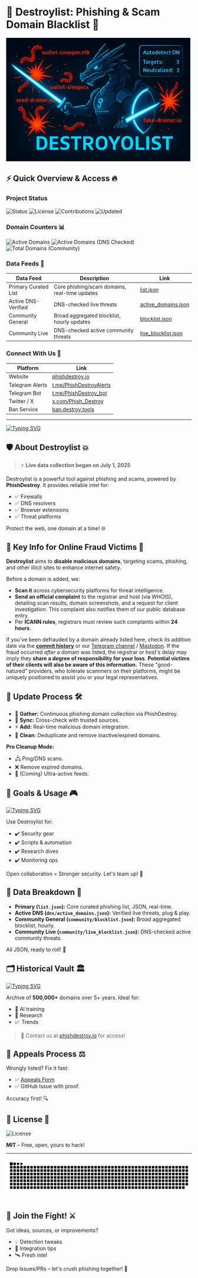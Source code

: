 # 🎣 Destroylist: Phishing & Scam Domain Blacklist 🚀
![Destroyolist Illustration](destroyolist_image.png)

## ⚡ Quick Overview & Access 🔥

### Project Status
![Status](https://img.shields.io/badge/status-maintained-brightgreen?style=flat-square)
![License](https://img.shields.io/badge/license-MIT-blue?style=flat-square)
![Contributions](https://img.shields.io/badge/contributions-welcome-orange?style=flat-square)
![Updated](https://img.shields.io/badge/auto--updated-yes-success?style=flat-square)

### Domain Counters 📊
![Active Domains](https://img.shields.io/endpoint?url=https://raw.githubusercontent.com/phishdestroy/destroylist/main/count.json&label=Active%20Domains&color=important&style=flat-square)
![Active Domains (DNS Checked)](https://img.shields.io/endpoint?url=https://raw.githubusercontent.com/phishdestroy/destroylist/main/dns/active_count.json&label=Active%20Domains%20(DNS%20Checked)&color=purple&style=flat-square)
![Total Domains (Community)](https://img.shields.io/endpoint?url=https://raw.githubusercontent.com/phishdestroy/destroylist/main/community/count.json&label=Total%20Domains%20(Community)&color=blue&style=flat-square)

### Data Feeds 🔗
| Data Feed | Description | Link |
|-----------|-------------|------|
| Primary Curated List | Core phishing/scam domains, real-time updates | [list.json](https://github.com/phishdestroy/destroylist/raw/main/list.json) |
| Active DNS-Verified | DNS-checked live threats | [active_domains.json](https://github.com/phishdestroy/destroylist/raw/main/dns/active_domains.json) |
| Community General | Broad aggregated blocklist, hourly updates | [blocklist.json](https://github.com/phishdestroy/destroylist/raw/main/community/blocklist.json) |
| Community Live | DNS-checked active community threats | [live_blocklist.json](https://github.com/phishdestroy/destroylist/raw/main/community/live_blocklist.json) |

### Connect With Us 📡
| Platform | Link |
|----------|------|
| Website | [phishdestroy.io](https://phishdestroy.io) |
| Telegram Alerts | [t.me/PhishDestroyAlerts](https://t.me/PhishDestroyAlerts) |
| Telegram Bot | [t.me/PhishDestroy_bot](https://t.me/PhishDestroy_bot) |
| Twitter / X | [x.com/Phish_Destroy](https://x.com/Phish_Destroy) |
| Ban Service | [ban.destroy.tools](https://ban.destroy.tools) |

---

[![Typing SVG](https://readme-typing-svg.demolab.com?font=Fira+Code&pause=1000&width=435&lines=Phish+domains%3F+Destroyed.+Next!+%F0%9F%92%A5)](https://git.io/typing-svg)

## 🛡️ About Destroylist 💥
> ⚡ **Live data collection began on July 1, 2025**

Destroylist is a powerful tool against phishing and scams, powered by **PhishDestroy**. It provides reliable intel for:
- ✅ Firewalls
- ✅ DNS resolvers
- ✅ Browser extensions
- ✅ Threat platforms

Protect the web, one domain at a time! 🌐

## 🚨 Key Info for Online Fraud Victims 🚨

**Destroylist** aims to **disable malicious domains**, targeting scams, phishing, and other illicit sites to enhance internet safety.

Before a domain is added, we:
* **Scan it** across cybersecurity platforms for threat intelligence.
* **Send an official complaint** to the registrar and host (via WHOIS), detailing scan results, domain screenshots, and a request for client investigation. This complaint also notifies them of our public database entry.
* Per **ICANN rules**, registrars must review such complaints within **24 hours**.

If you've been defrauded by a domain already listed here, check its addition date via the **[commit history](https://github.com/phishdestroy/destroylist/commits/main/)** or our [Telegram channel](https://t.me/PhishDestroyAlerts) / [Mastodon](https://mastodon.social/@phishdestroy). If the fraud occurred *after* a domain was listed, the registrar or host's delay may imply they **share a degree of responsibility for your loss**. **Potential victims of their clients will also be aware of this information.** These "good-natured" providers, who tolerate scammers on their platforms, might be uniquely positioned to assist you or your legal representatives.

## 🚀 Update Process 🛠️
- 🔎 **Gather:** Continuous phishing domain collection via PhishDestroy.
- 🔄 **Sync:** Cross-check with trusted sources.
- ⚡ **Add:** Real-time malicious domain integration.
- 🧹 **Clean:** Deduplicate and remove inactive/expired domains.

**Pro Cleanup Mode:**
- 🖧 Ping/DNS scans.
- ❌ Remove expired domains.
- 💾 (Coming) Ultra-active feeds.

## 🎯 Goals & Usage 🎮
[![Typing SVG](https://readme-typing-svg.demolab.com?font=Fira+Code&pause=1000&width=435&lines=Cyber+threats%3F+Listed.+Combat!+%F0%9F%92%A5)](https://git.io/typing-svg)

Use Destroylist for:
- ✔️ Security gear
- ✔️ Scripts & automation
- ✔️ Research dives
- ✔️ Monitoring ops

Open collaboration = Stronger security. Let's team up! 🤝

## 📂 Data Breakdown 📁
- **Primary (`list.json`):** Core curated phishing list, JSON, real-time.
- **Active DNS (`dns/active_domains.json`):** Verified live threats, plug & play.
- **Community General (`community/blocklist.json`):** Broad aggregated blocklist, hourly.
- **Community Live (`community/live_blocklist.json`):** DNS-checked active community threats.

All JSON, ready to roll! 🚀

## 🗂️ Historical Vault 🏛️
[![Typing SVG](https://readme-typing-svg.demolab.com?font=Fira+Code&pause=1000&width=435&lines=500K%2B+domains%3F+Dealt+with.+Next!+%F0%9F%92%A5)](https://git.io/typing-svg)

Archive of **500,000+** domains over 5+ years. Ideal for:
- 🤖 AI training
- 🔬 Research
- 📈 Trends

> 📩 Contact us at [phishdestroy.io](https://phishdestroy.io) for access!

## 🔗 Appeals Process ⚖️
Wrongly listed? Fix it fast:
- ✅ [Appeals Form](https://phishdestroy.io/appeals/)
- ✅ GitHub Issue with proof.

Accuracy first! 🔍

## 📄 License 📜
![License](https://img.shields.io/badge/license-MIT-blue?style=flat-square)

**MIT** – Free, open, yours to hack!

---

![Snake GIF](https://raw.githubusercontent.com/Platane/snk/output/github-contribution-grid-snake.svg)

## 🤝 Join the Fight! ⚔️
Got ideas, sources, or improvements?
- 💡 Detection tweaks
- 🔗 Integration tips
- 🛰️ Fresh intel

Drop Issues/PRs – let's crush phishing together! 💪
